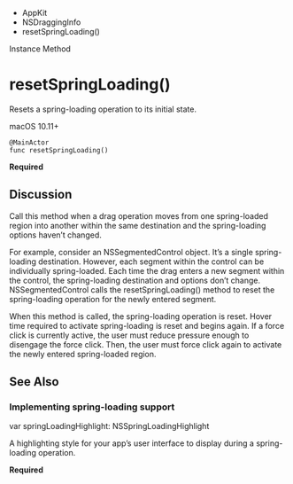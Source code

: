 

- AppKit
- NSDraggingInfo
-  resetSpringLoading() 

Instance Method

# resetSpringLoading()

Resets a spring-loading operation to its initial state.

macOS 10.11+

``` source
@MainActor
func resetSpringLoading()
```

**Required**

## Discussion

Call this method when a drag operation moves from one spring-loaded region into another within the same destination and the spring-loading options haven’t changed.

For example, consider an NSSegmentedControl object. It’s a single spring-loading destination. However, each segment within the control can be individually spring-loaded. Each time the drag enters a new segment within the control, the spring-loading destination and options don’t change. NSSegmentedControl calls the resetSpringLoading() method to reset the spring-loading operation for the newly entered segment.

When this method is called, the spring-loading operation is reset. Hover time required to activate spring-loading is reset and begins again. If a force click is currently active, the user must reduce pressure enough to disengage the force click. Then, the user must force click again to activate the newly entered spring-loaded region.

## See Also

### Implementing spring-loading support

var springLoadingHighlight: NSSpringLoadingHighlight

A highlighting style for your app’s user interface to display during a spring-loading operation.

**Required**

